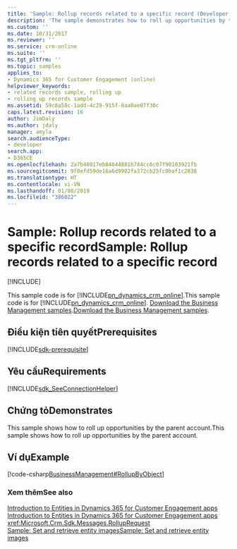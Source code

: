 ```yaml
---
title: 'Sample: Rollup records related to a specific record (Developer Guide for Dynamics 365 for Customer Engagement apps) | MicrosoftDocs'
description: 'The sample demonstrates how to roll up opportunities by the parent account. '
ms.custom: ''
ms.date: 10/31/2017
ms.reviewer: ''
ms.service: crm-online
ms.suite: ''
ms.tgt_pltfrm: ''
ms.topic: samples
applies_to:
- Dynamics 365 for Customer Engagement (online)
helpviewer_keywords:
- related records sample, rolling up
- rolling up records sample
ms.assetid: 59c8a58c-1add-4c29-915f-8aa0ae07f30c
caps.latest.revision: 16
author: JimDaly
ms.author: jdaly
manager: amyla
search.audienceType:
- developer
search.app:
- D365CE
ms.openlocfilehash: 2a7b48017eb84044881b784cc6c07f90103921fb
ms.sourcegitcommit: 9f0efd59de16a6d9902fa372cb25fc0baf1c2838
ms.translationtype: HT
ms.contentlocale: vi-VN
ms.lasthandoff: 01/08/2019
ms.locfileid: "386022"
---
```

# <a name="sample-rollup-records-related-to-a-specific-record"></a><span data-ttu-id="57c78-103">Sample: Rollup records related to a specific record</span><span class="sxs-lookup"><span data-stu-id="57c78-103">Sample: Rollup records related to a specific record</span></span>

[!INCLUDE[](../includes/cc_applies_to_update_9_0_0.md)]

<span data-ttu-id="57c78-104">This sample code is for [!INCLUDE[pn_dynamics_crm_online](../includes/pn-dynamics-crm-online.md)].</span><span class="sxs-lookup"><span data-stu-id="57c78-104">This sample code is for [!INCLUDE[pn_dynamics_crm_online](../includes/pn-dynamics-crm-online.md)].</span></span> <span data-ttu-id="57c78-105">[Download the Business Management samples](https://code.msdn.microsoft.com/Business-Management-Samples-6a482e62).</span><span class="sxs-lookup"><span data-stu-id="57c78-105">[Download the Business Management samples](https://code.msdn.microsoft.com/Business-Management-Samples-6a482e62).</span></span>

## <a name="prerequisites"></a><span data-ttu-id="57c78-106">Điều kiện tiên quyết</span><span class="sxs-lookup"><span data-stu-id="57c78-106">Prerequisites</span></span>
[!INCLUDE[sdk-prerequisite](../includes/sdk-prerequisite.md)]
  
## <a name="requirements"></a><span data-ttu-id="57c78-107">Yêu cầu</span><span class="sxs-lookup"><span data-stu-id="57c78-107">Requirements</span></span>  
[!INCLUDE[sdk_SeeConnectionHelper](../includes/sdk-seeconnectionhelper.md)]
  
## <a name="demonstrates"></a><span data-ttu-id="57c78-108">Chứng tỏ</span><span class="sxs-lookup"><span data-stu-id="57c78-108">Demonstrates</span></span>  
 <span data-ttu-id="57c78-109">This sample shows how to roll up opportunities by the parent account.</span><span class="sxs-lookup"><span data-stu-id="57c78-109">This sample shows how to roll up opportunities by the parent account.</span></span>  
  
## <a name="example"></a><span data-ttu-id="57c78-110">Ví dụ</span><span class="sxs-lookup"><span data-stu-id="57c78-110">Example</span></span>  
 [!code-csharp[BusinessManagement#RollupByObject](../snippets/csharp/CRMV8/businessmanagement/cs/rollupbyobject.cs#rollupbyobject)]  
  
### <a name="see-also"></a><span data-ttu-id="57c78-111">Xem thêm</span><span class="sxs-lookup"><span data-stu-id="57c78-111">See also</span></span>  
 <span data-ttu-id="57c78-112">[Introduction to Entities in Dynamics 365 for Customer Engagement apps](introduction-entities.md) </span><span class="sxs-lookup"><span data-stu-id="57c78-112">[Introduction to Entities in Dynamics 365 for Customer Engagement apps](introduction-entities.md) </span></span>  
 <xref:Microsoft.Crm.Sdk.Messages.RollupRequest>   
 [<span data-ttu-id="57c78-113">Sample: Set and retrieve entity images</span><span class="sxs-lookup"><span data-stu-id="57c78-113">Sample: Set and retrieve entity images</span></span>](sample-set-retrieve-entity-images.md)
